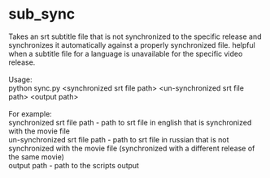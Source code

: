 # sub_sync
Takes an srt subtitle file that is not synchronized to the specific release and synchronizes it automatically against a properly synchronized file. helpful when a subtitle file for a language is unavailable for the specific video release.
<br/><br/>
Usage:<br/>
python sync.py \<synchronized srt file path\> \<un-synchronized srt file path\> \<output path\><br/>
<br/>
For example:<br/>
  synchronized srt file path -    path to srt file in english that is synchronized with the movie file<br/>
  un-synchronized srt file path - path to srt file in russian that is not synchronized with the movie file (synchronized with a different release of the same movie)<br/>
  output path - path to the scripts output<br/>  
